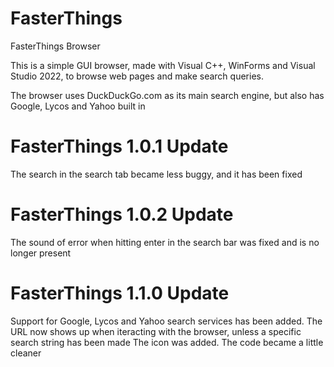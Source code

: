 # FasterThings
FasterThings Browser

This is a simple GUI browser, made with Visual C++, WinForms and Visual Studio 2022, to browse web pages and make search queries.

The browser uses DuckDuckGo.com as its main search engine, but also has Google, Lycos and Yahoo built in 

# FasterThings 1.0.1 Update
The search in the search tab became less buggy, and it has been fixed

# FasterThings 1.0.2 Update
The sound of error when hitting enter in the search bar was fixed and is no longer present

# FasterThings 1.1.0 Update
Support for Google, Lycos and Yahoo search services has been added. 
The URL now shows up when iteracting with the browser, unless a specific search string has been made
The icon was added.
The code became a little cleaner

